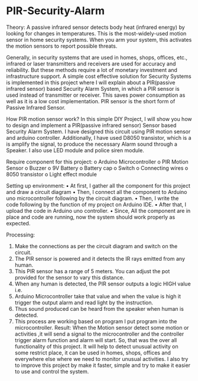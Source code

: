 # PIR-Security-Alarm
Theory: 
A passive infrared sensor detects body heat (infrared energy) by looking for changes in temperatures. This is the most-widely-used motion sensor in home security systems. When you
arm your system, this activates the motion sensors to report possible threats.

Generally, in security systems that are used in homes, shops, offices, etc., infrared or laser transmitters and receivers are used for accuracy and reliability. But these methods require a lot of
monetary investment and infrastructure support.
A simple cost effective solution for Security Systems is implemented in this project where I will
explain about a PIR(passive infrared sensor) based Security Alarm System, in which a PIR
sensor is used instead of transmitter or receiver. This saves power consumption as well as it is a
low cost implementation. PIR sensor is the short form of Passive Infrared Sensor.

How PIR motion sensor work?
In this simple DIY Project, I will show you how to design and implement a PIR(passive infrared
sensor) Sensor based Security Alarm System. I have designed this circuit using PIR motion
sensor and arduino controller. Additionally, I have used D8050 transistor, which is a is
amplify the signal, to produce the necessary Alarm sound through a Speaker. I also use LED module and police siren module.


Require component for this project:
o	Arduino Microcontroller
o	PIR Motion Sensor
o	Buzzer
o	9V Battery
o	Battery cap
o	Switch
o	Connecting wires
o	8050 transistor
o	Light effect module

Setting up environment:
•	At first, I gather all the component for this project and draw a circuit diagram
•	Then, I connect all the component to Arduino uno microcontroller following by the circuit diagram.
•	Then, I write the code following by the function of my project on Arduino IDE.
•	After that, I upload the code in Arduino uno controller. 
•	Since, All the component are in place and code are running, now the system should work properly as expected.

Processing:
1.	Make the connections as per the circuit diagram and switch on the circuit.
2.	The PIR sensor is powered and it detects the IR rays emitted from any human.
3.	This PIR sensor has a range of 5 meters. You can adjust the pot provided for the sensor to vary this distance.
4.	When any human is detected, the PIR sensor outputs a logic HIGH value i.e. 
5.	Arduino Microcontroller take that value and when the value is high it trigger the output alarm and read light by the instruction.
6.	Thus sound produced can be heard from the speaker when human is detected.
7.	This process are working based on program I put program into the microcontroller. 
Result: 
When the Motion sensor detect some motion or activities ,it will send a signal to the microcontroller  and the controller trigger alarm function and alarm will start.
So, that was the over all functionality of this project. It will help to detect unusual activity on some restrict place, it can be used in homes, shops, offices and everywhere else where we need to monitor unusual activities. 
I also try to improve this project by make it faster, simple and try to make it easier to use and control the system.
